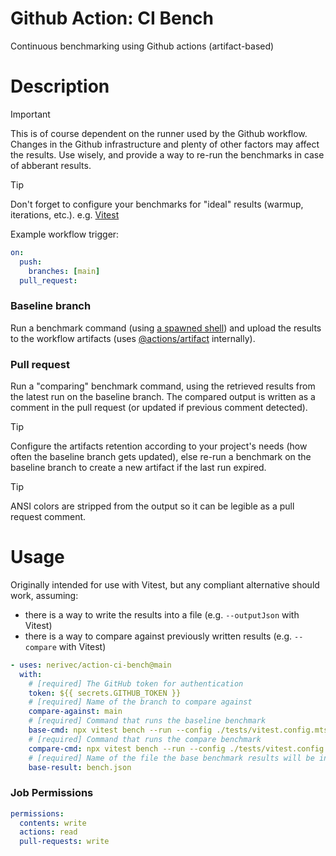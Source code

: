 # Github Action: CI Bench

Continuous benchmarking using Github actions (artifact-based)

# Description

> [!IMPORTANT]
> This is of course dependent on the runner used by the Github workflow. Changes in the Github infrastructure and plenty of other factors may affect the results. Use wisely, and provide a way to re-run the benchmarks in case of abberant results.

> [!TIP]
> Don't forget to configure your benchmarks for "ideal" results (warmup, iterations, etc.). e.g. [Vitest](https://vitest.dev/api/#bench)

Example workflow trigger:

```yaml
on:
  push:
    branches: [main]
  pull_request:
```

### Baseline branch

Run a benchmark command (using [a spawned shell](https://nodejs.org/api/child_process.html#child_processexeccommand-options-callback)) and upload the results to the workflow artifacts (uses [@actions/artifact](https://github.com/actions/toolkit/tree/main/packages/artifact) internally).

### Pull request

Run a "comparing" benchmark command, using the retrieved results from the latest run on the baseline branch. The compared output is written as a comment in the pull request (or updated if previous comment detected).

> [!TIP]
> Configure the artifacts retention according to your project's needs (how often the baseline branch gets updated), else re-run a benchmark on the baseline branch to create a new artifact if the last run expired.

> [!TIP]
> ANSI colors are stripped from the output so it can be legible as a pull request comment.

# Usage

Originally intended for use with Vitest, but any compliant alternative should work, assuming:
- there is a way to write the results into a file (e.g. `--outputJson` with Vitest)
- there is a way to compare against previously written results (e.g. `--compare` with Vitest)

```yaml
- uses: nerivec/action-ci-bench@main
  with:
    # [required] The GitHub token for authentication
    token: ${{ secrets.GITHUB_TOKEN }}
    # [required] Name of the branch to compare against
    compare-against: main
    # [required] Command that runs the baseline benchmark
    base-cmd: npx vitest bench --run --config ./tests/vitest.config.mts --outputJson bench.json
    # [required] Command that runs the compare benchmark
    compare-cmd: npx vitest bench --run --config ./tests/vitest.config.mts --compare bench.json
    # [required] Name of the file the base benchmark results will be in (should match that of `*-cmd`)
    base-result: bench.json
```

### Job Permissions

```yaml
permissions:
  contents: write
  actions: read
  pull-requests: write
```
